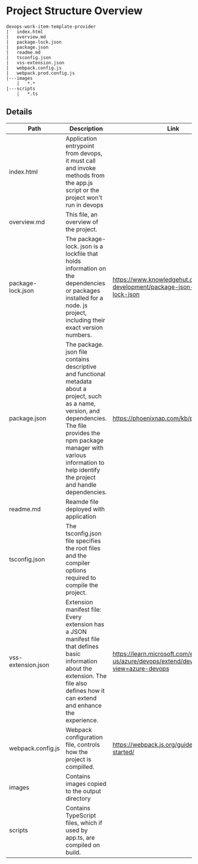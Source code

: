 # Project Structure Overview
```
devops-work-item-template-provider
|   index.html 
|   overview.md
|   package-lock.json
|   package.json
|   readme.md
|   tsconfig.json
|   vss-extension.json
|   webpack.config.js
|   webpack.prod.config.js
|---images
    |   *.*
|---scripts
    |   *.ts
```

## Details
|Path|Description|Link|
|-|-|-|
|index.html|Application entrypoint from devops, it must call and invoke methods from the app.js script or the project won't run in devops||
|overview.md|This file, an overview of the project.||
|package-lock.json|The package-lock. json is a lockfile that holds information on the dependencies or packages installed for a node. js project, including their exact version numbers.|https://www.knowledgehut.com/blog/web-development/package-json-vs-package-lock-json|
|package.json|The package. json file contains descriptive and functional metadata about a project, such as a name, version, and dependencies. The file provides the npm package manager with various information to help identify the project and handle dependencies.|https://phoenixnap.com/kb/package-json|
|readme.md|Reamde file deployed with application||
|tsconfig.json|The tsconfig.json file specifies the root files and the compiler options required to compile the project.||
|vss-extension.json|Extension manifest file: Every extension has a JSON manifest file that defines basic information about the extension. The file also defines how it can extend and enhance the experience.|https://learn.microsoft.com/en-us/azure/devops/extend/develop/manifest?view=azure-devops|
|webpack.config.js|Webpack configuration file, controls how the project is compilled.|https://webpack.js.org/guides/getting-started/|
|images|Contains images copied to the output directory||
|scripts|Contains TypeScript files, which if used by app.ts, are compiled on build.||